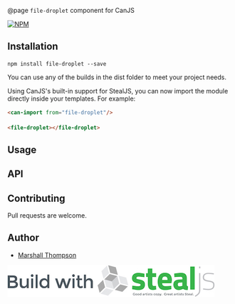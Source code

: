 @page `file-droplet` component for CanJS


[![NPM](https://nodei.co/npm/file-droplet.png?downloads=true&downloadRank=true&stars=true)](https://nodei.co/npm/file-droplet/)

## Installation
```
npm install file-droplet --save
```

You can use any of the builds in the dist folder to meet your project needs.

Using CanJS's built-in support for StealJS, you can now import the module directly inside your templates.  For example:
```html
<can-import from="file-droplet"/>

<file-droplet></file-droplet>
```

## Usage


## API


## Contributing
Pull requests are welcome.

## Author

- [Marshall Thompson](https://github.com/marshallswain)

[![Built with StealJS](./dist/build-with-stealjs.jpg)](http://StealJS.com)

